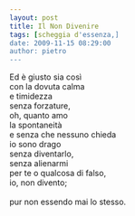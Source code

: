 ```yaml
---
layout: post
title: Il Non Divenire
tags: [scheggia d'essenza,]
date: 2009-11-15 08:29:00
author: pietro
---
```

Ed è giusto sia così<br/>con la dovuta calma<br/>e timidezza<br/>senza forzature,<br/>oh, quanto amo<br/>la spontaneità<br/>e senza che nessuno chieda<br/>io sono drago<br/>senza diventarlo,<br/>senza alienarmi<br/>per te o qualcosa di falso,<br/>io, non divento;<br/><br/>pur non essendo mai lo stesso.
